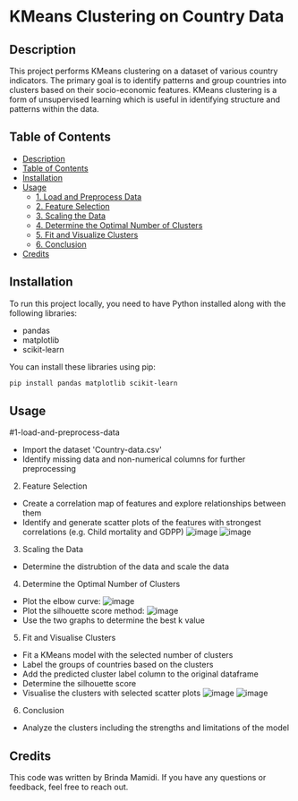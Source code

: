 # KMeans Clustering on Country Data

## Description
This project performs KMeans clustering on a dataset of various country indicators. The primary goal is to identify patterns and group countries into clusters based on their socio-economic features. KMeans clustering is a form of unsupervised learning which is useful in identifying structure and patterns within the data.  

## Table of Contents
- [Description](#description)
- [Table of Contents](#table-of-contents)
- [Installation](#installation)
- [Usage](#usage)
  - [1. Load and Preprocess Data](#1-load-and-preprocess-data)
  - [2. Feature Selection](#2-feature-selection)
  - [3. Scaling the Data](#3-scale-data)
  - [4. Determine the Optimal Number of Clusters](#4-determine-optimal-clusters)
  - [5. Fit and Visualize Clusters](#5-fit-and-visualize-clusters)
  - [6. Conclusion](#6-conclusion) 
- [Credits](#credits)
  
## Installation
To run this project locally, you need to have Python installed along with the following libraries:
- pandas
- matplotlib
- scikit-learn

You can install these libraries using pip:

```bash
pip install pandas matplotlib scikit-learn
```

## Usage
#1-load-and-preprocess-data
  - Import the dataset 'Country-data.csv'
  - Identify missing data and non-numerical columns for further preprocessing
2. Feature Selection
  - Create a correlation map of features and explore relationships between them
  - Identify and generate scatter plots of the features with strongest correlations (e.g. Child mortality and GDPP)
  ![image](https://github.com/brindamamidi/CodingTasks/assets/164925546/aac8be71-046c-420e-8a95-6f99c5e65137)
  ![image](https://github.com/brindamamidi/CodingTasks/assets/164925546/12cea7c3-35bf-4a6c-a25f-1b498bdda0b4)
3. Scaling the Data
  - Determine the distrubtion of the data and scale the data
4. Determine the Optimal Number of Clusters
  - Plot the elbow curve:
  ![image](https://github.com/brindamamidi/CodingTasks/assets/164925546/7c3763f2-700c-46e4-829c-b37c49b9afef)
  - Plot the silhouette score method:
  ![image](https://github.com/brindamamidi/CodingTasks/assets/164925546/27f08524-6e4e-4263-a7d3-f8c8f8e6644f)
  - Use the two graphs to determine the best k value
5. Fit and Visualise Clusters
  - Fit a KMeans model with the selected number of clusters
  - Label the groups of countries based on the clusters
  - Add the predicted cluster label column to the original dataframe
  - Determine the silhouette score
  - Visualise the clusters with selected scatter plots
  ![image](https://github.com/brindamamidi/CodingTasks/assets/164925546/b06627c1-507b-4561-ab55-4e246e717014)
  ![image](https://github.com/brindamamidi/CodingTasks/assets/164925546/39a202b1-9f54-4714-911f-c5a7efaa6167)
6. Conclusion
  - Analyze the clusters including the strengths and limitations of the model

## Credits
This code was written by Brinda Mamidi. If you have any questions or feedback, feel free to reach out.


  

  
